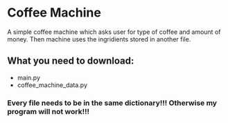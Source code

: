  # Coffee Machine
 A simple coffee machine which asks user for type of coffee and amount of money. Then machine uses the ingridients stored in another file.
 ## What you need to download:
 - main.py
 - coffee_machine_data.py
 ### Every file needs to be in the same dictionary!!! Otherwise my program will not work!!!
